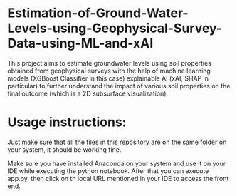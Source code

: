 # Estimation-of-Ground-Water-Levels-using-Geophysical-Survey-Data-using-ML-and-xAl
This project aims to estimate groundwater levels using soil properties obtained from geophysical surveys with the help of machine learning models (XGBoost Classifier in this case) explainable AI (xAI, SHAP in particular) to further understand the impact of various soil properties on the final outcome (which is a 2D subsurface visualization). 

# Usage instructions:

Just make sure that all the files in this repository are on the same folder on your system, it should be working fine.

Make sure you have installed Anaconda on your system and use it on your IDE while executing the python notebook. After that you can execute app.py, then click on th local URL mentioned in your IDE to access the front end.

